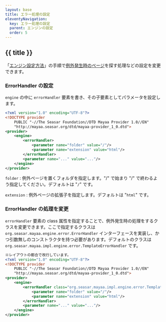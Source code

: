 ```yaml
---
layout: base
title: エラー処理の設定
eleventyNavigation:
  key: エラー処理の設定
  parent: エンジンの設定
  order: 5
---
```

## {{ title }}

「[エンジン設定方法](/docs/settings/)」の手順で[例外発生時のページ](/docs/throwable/)を探す処理などの設定を変更できます。

### ErrorHandler の設定

`engine` の中に `errorHandler` 要素を書き、その子要素としてパラメータを設定します。


```xml {data-filename=org.seasar.mayaa.provider.ServiceProvider}
<?xml version="1.0" encoding="UTF-8"?>
<!DOCTYPE provider
    PUBLIC "-//The Seasar Foundation//DTD Mayaa Provider 1.0//EN"
    "http://mayaa.seasar.org/dtd/mayaa-provider_1_0.dtd">
<provider>
    <engine>
        <errorHandler>
            <parameter name="folder" value="/"/>
            <parameter name="extension" value="html"/>
        </errorHandler>
        <parameter name="..." value="..."/>
    </engine>
</provider>
```

`folder`
: 例外ページを置くフォルダを指定します。"/" で始まり "/" で終わるよう指定してください。デフォルトは "`/`" です。

`extension`
: 例外ページの拡張子を指定します。デフォルトは "`html`" です。

### ErrorHandler の処理を変更

`errorHandler` 要素の class 属性を指定することで、例外発生時の処理をするクラスを変更できます。ここで指定するクラスは `org.seasar.mayaa.engine.error.ErrorHandler` インターフェースを実装し、かつ引数無しのコンストラクタを持つ必要があります。デフォルトのクラスは `org.seasar.mayaa.impl.engine.error.TemplateErrorHandler` です。

```xml {data-filename=org.seasar.mayaa.provider.ServiceProvider}
※レイアウトの都合で改行しています。
<?xml version="1.0" encoding="UTF-8"?>
<!DOCTYPE provider
    PUBLIC "-//The Seasar Foundation//DTD Mayaa Provider 1.0//EN"
    "http://mayaa.seasar.org/dtd/mayaa-provider_1_0.dtd">
<provider>
    <engine>
        <errorHandler class="org.seasar.mayaa.impl.engine.error.TemplateErrorHandler">
            <parameter name="folder" value="/"/>
            <parameter name="extension" value="html"/>
        </errorHandler>
        <parameter name="..." value="..."/>
    </engine>
</provider>
```
